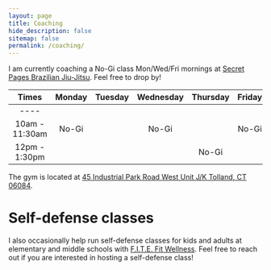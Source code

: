 ```yaml
---
layout: page
title: Coaching
hide_description: false
sitemap: false
permalink: /coaching/
---
```


I am currently coaching a No-Gi class Mon/Wed/Fri mornings at [Secret Pages Brazilian Jiu-Jitsu](http://secretpagesbjj.com/). Feel free to drop by!


| Times           | Monday      | Tuesday |  Wednesday  | Thursday |  Friday   |
| :----:          |    :----:   | :----:  |     :---:   |  :----:  |  :----:   |
| ----            |             |         |             |          |           |
| 10am - 11:30am  |  No-Gi      |         |    No-Gi    |          |  No-Gi    |
| 12pm - 1:30pm   |             |         |             |  No-Gi   |           |


The gym is located at [45 Industrial Park Road West Unit J/K Tolland, CT 06084](https://www.google.com/maps/place/45+Industrial+Park+Rd+W+j+k,+Tolland,+CT+06084/@41.8616852,-72.4229091,17z/data=!3m1!4b1!4m5!3m4!1s0x89e6f426970fa11f:0xcb089c41736fdb9e!8m2!3d41.8616812!4d-72.4207151). 

<!--
![Pans](/assets/img/Pans.jpg)

{:.image-caption}
*(Left to right: Rodrigo Gabriel Silva Mariani, Jozef Chen, David Ian Monserrate, Rafael Leite Borges.)*
-->

# Self-defense classes
I also occasionally help run self-defense classes for kids and adults at elementary and middle schools with [F.I.T.E. Fit Wellness](https://www.joinfitefit.com/about). Feel free to reach out if you are interested in hosting a self-defense class!
